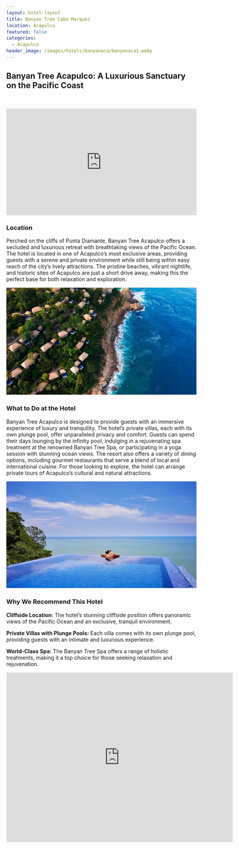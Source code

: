 ```yaml
---
layout: hotel-layout
title: Banyan Tree Cabo Marquez
location: Acapulco
featured: false
categories:
  - Acapulco
header_image: /images/hotels/banyanaca/banyanaca1.webp
---
```

## Banyan Tree Acapulco: A Luxurious Sanctuary on the Pacific Coast

&nbsp;

<style>.embed-container { position: relative; padding-bottom: 56.25%; height: 0; overflow: hidden; max-width: 100%; } .embed-container iframe, .embed-container object, .embed-container embed { position: absolute; top: 0; left: 0; width: 100%; height: 100%; }</style>

<div class="embed-container"><iframe src="https://www.youtube.com/embed/pi8508awJ80" frameborder="0" allowfullscreen=""></iframe></div>

### Location

Perched on the cliffs of Punta Diamante, Banyan Tree Acapulco offers a secluded and luxurious retreat with breathtaking views of the Pacific Ocean. The hotel is located in one of Acapulco’s most exclusive areas, providing guests with a serene and private environment while still being within easy reach of the city’s lively attractions. The pristine beaches, vibrant nightlife, and historic sites of Acapulco are just a short drive away, making this the perfect base for both relaxation and exploration.

![](/images/hotels/banyanaca/banyanaca3.webp)

### What to Do at the Hotel

Banyan Tree Acapulco is designed to provide guests with an immersive experience of luxury and tranquility. The hotel’s private villas, each with its own plunge pool, offer unparalleled privacy and comfort. Guests can spend their days lounging by the infinity pool, indulging in a rejuvenating spa treatment at the renowned Banyan Tree Spa, or participating in a yoga session with stunning ocean views. The resort also offers a variety of dining options, including gourmet restaurants that serve a blend of local and international cuisine. For those looking to explore, the hotel can arrange private tours of Acapulco’s cultural and natural attractions.

![](/images/hotels/banyanaca/banyanaca2.webp)

### Why We Recommend This Hotel

**Cliffside Location:** The hotel’s stunning cliffside position offers panoramic views of the Pacific Ocean and an exclusive, tranquil environment.&nbsp;

**Private Villas with Plunge Pools:** Each villa comes with its own plunge pool, providing guests with an intimate and luxurious experience.&nbsp;

**World-Class Spa:** The Banyan Tree Spa offers a range of holistic treatments, making it a top choice for those seeking relaxation and rejuvenation.

<div class='map-container center'>

<iframe src="https://www.google.com/maps/embed?pb=!1m18!1m12!1m3!1d3819.6401752050724!2d-99.85841678883058!3d16.794568319544705!2m3!1f0!2f0!3f0!3m2!1i1024!2i768!4f13.1!3m3!1m2!1s0x85ca591805873a05%3A0x375dfff0b484b40e!2sBanyan%20Tree%20Cabo%20Marqu%C3%A9s!5e0!3m2!1ses!2smx!4v1723603039812!5m2!1ses!2smx" width="600" height="450" style="border:0;" allowfullscreen="" loading="lazy" referrerpolicy="no-referrer-when-downgrade"></iframe>

</div>

&nbsp;